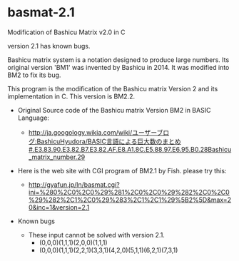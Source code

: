 # basmat-2.1
Modification of Bashicu Matrix v2.0 in C

version 2.1 has known bugs.

Bashicu matrix system is a notation designed to produce large numbers. Its original version 'BM1' was invented by Bashicu in 2014. It was modified into BM2 to fix its bug.

This program is the modification of the Bashicu matrix Version 2 and its implementation in C. This version is BM2.2.

- Original Source code of the Bashicu matrix Version BM2 in BASIC Language:
  - http://ja.googology.wikia.com/wiki/ユーザーブログ:BashicuHyudora/BASIC言語による巨大数のまとめ#.E3.83.90.E3.82.B7.E3.82.AF.E8.A1.8C.E5.88.97.E6.95.B0.28Bashicu_matrix_number.29
- Here is the web site with CGI program of BM2.1 by Fish. please try this:
  - http://gyafun.jp/ln/basmat.cgi?ini=%280%2C0%2C0%29%281%2C0%2C0%29%282%2C0%2C0%29%282%2C1%2C0%29%283%2C1%2C1%29%5B2%5D&max=20&inc=1&version=2.1

- Known bugs
  - These input cannot be solved with version 2.1.
    - (0,0,0)(1,1,1)(2,0,0)(1,1,1)
    - (0,0,0)(1,1,1)(2,2,1)(3,3,1)(4,2,0)(5,1,1)(6,2,1)(7,3,1)
 
 
